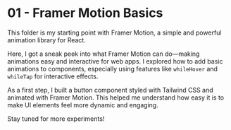 # 01 - Framer Motion Basics

This folder is my starting point with Framer Motion, a simple and powerful animation library for React.

Here, I got a sneak peek into what Framer Motion can do—making animations easy and interactive for web apps. I explored how to add basic animations to components, especially using features like `whileHover` and `whileTap` for interactive effects.

As a first step, I built a button component styled with Tailwind CSS and animated with Framer Motion. This helped me understand how easy it is to make UI elements feel more dynamic and engaging.

Stay tuned for more experiments!
